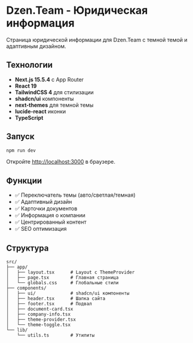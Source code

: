 # Dzen.Team - Юридическая информация

Страница юридической информации для Dzen.Team с темной темой и адаптивным дизайном.

## Технологии

- **Next.js 15.5.4** с App Router
- **React 19** 
- **TailwindCSS 4** для стилизации
- **shadcn/ui** компоненты
- **next-themes** для темной темы
- **lucide-react** иконки
- **TypeScript**

## Запуск

```bash
npm run dev
```

Откройте [http://localhost:3000](http://localhost:3000) в браузере.

## Функции

- ✅ Переключатель темы (авто/светлая/темная)
- ✅ Адаптивный дизайн
- ✅ Карточки документов
- ✅ Информация о компании
- ✅ Центрированный контент
- ✅ SEO оптимизация

## Структура

```
src/
├── app/
│   ├── layout.tsx      # Layout с ThemeProvider
│   ├── page.tsx        # Главная страница
│   └── globals.css     # Глобальные стили
├── components/
│   ├── ui/             # shadcn/ui компоненты
│   ├── header.tsx      # Шапка сайта
│   ├── footer.tsx      # Подвал
│   ├── document-card.tsx
│   ├── company-info.tsx
│   ├── theme-provider.tsx
│   └── theme-toggle.tsx
└── lib/
    └── utils.ts        # Утилиты
```